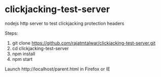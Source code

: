 # clickjacking-test-server
nodejs http server to test clickjacking protection headers

Steps:

1. git clone https://github.com/rajatmtalwar/clickjacking-test-server.git
2. cd clickjacking-test-server
3. npm install
4. npm start

Launch http://localhost/parent.html in Firefox or IE
